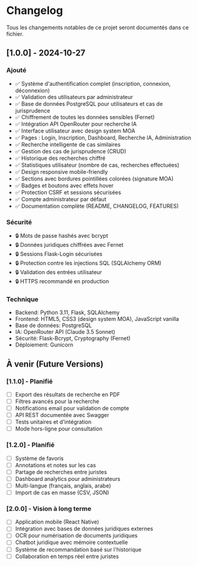 # Changelog

Tous les changements notables de ce projet seront documentés dans ce fichier.

## [1.0.0] - 2024-10-27

### Ajouté
- ✅ Système d'authentification complet (inscription, connexion, déconnexion)
- ✅ Validation des utilisateurs par administrateur
- ✅ Base de données PostgreSQL pour utilisateurs et cas de jurisprudence
- ✅ Chiffrement de toutes les données sensibles (Fernet)
- ✅ Intégration API OpenRouter pour recherche IA
- ✅ Interface utilisateur avec design system MOA
- ✅ Pages : Login, Inscription, Dashboard, Recherche IA, Administration
- ✅ Recherche intelligente de cas similaires
- ✅ Gestion des cas de jurisprudence (CRUD)
- ✅ Historique des recherches chiffré
- ✅ Statistiques utilisateur (nombre de cas, recherches effectuées)
- ✅ Design responsive mobile-friendly
- ✅ Sections avec bordures pointillées colorées (signature MOA)
- ✅ Badges et boutons avec effets hover
- ✅ Protection CSRF et sessions sécurisées
- ✅ Compte administrateur par défaut
- ✅ Documentation complète (README, CHANGELOG, FEATURES)

### Sécurité
- 🔒 Mots de passe hashés avec bcrypt
- 🔒 Données juridiques chiffrées avec Fernet
- 🔒 Sessions Flask-Login sécurisées
- 🔒 Protection contre les injections SQL (SQLAlchemy ORM)
- 🔒 Validation des entrées utilisateur
- 🔒 HTTPS recommandé en production

### Technique
- Backend: Python 3.11, Flask, SQLAlchemy
- Frontend: HTML5, CSS3 (design system MOA), JavaScript vanilla
- Base de données: PostgreSQL
- IA: OpenRouter API (Claude 3.5 Sonnet)
- Sécurité: Flask-Bcrypt, Cryptography (Fernet)
- Déploiement: Gunicorn

## À venir (Future Versions)

### [1.1.0] - Planifié
- [ ] Export des résultats de recherche en PDF
- [ ] Filtres avancés pour la recherche
- [ ] Notifications email pour validation de compte
- [ ] API REST documentée avec Swagger
- [ ] Tests unitaires et d'intégration
- [ ] Mode hors-ligne pour consultation

### [1.2.0] - Planifié
- [ ] Système de favoris
- [ ] Annotations et notes sur les cas
- [ ] Partage de recherches entre juristes
- [ ] Dashboard analytics pour administrateurs
- [ ] Multi-langue (français, anglais, arabe)
- [ ] Import de cas en masse (CSV, JSON)

### [2.0.0] - Vision à long terme
- [ ] Application mobile (React Native)
- [ ] Intégration avec bases de données juridiques externes
- [ ] OCR pour numérisation de documents juridiques
- [ ] Chatbot juridique avec mémoire contextuelle
- [ ] Système de recommandation basé sur l'historique
- [ ] Collaboration en temps réel entre juristes
